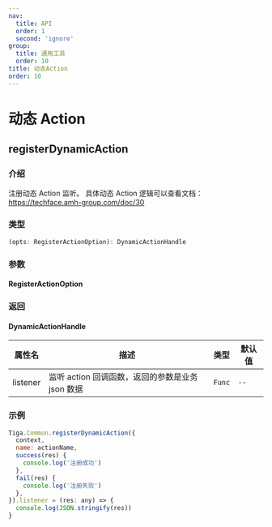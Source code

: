 ```yaml
---
nav:
  title: API
  order: 1
  second: 'ignore'
group:
  title: 通用工具
  order: 10
title: 动态Action
order: 10
---
```


# 动态 Action

## registerDynamicAction

<Platform name="common" version="1.4.0"></Platform>

### 介绍

注册动态 Action 监听。
具体动态 Action 逻辑可以查看文档：
https://techface.amh-group.com/doc/30

### 类型

```jsx | pure
(opts: RegisterActionOption): DynamicActionHandle
```

### 参数
#### RegisterActionOption

<API id="Common_RegisterActionOption"></API>

### 返回
#### DynamicActionHandle

| 属性名   | 描述                                             | 类型   | 默认值 |
| -------- | ------------------------------------------------ | ------ | ------ |
| listener | 监听 action 回调函数，返回的参数是业务 json 数据 | `Func` | `--`   |

### 示例
```jsx | pure
Tiga.Common.registerDynamicAction({
  context,
  name: actionName,
  success(res) {
    console.log('注册成功')
  },
  fail(res) {
    console.log('注册失败')
  },
}).listener = (res: any) => {
  console.log(JSON.stringify(res))
}
```
